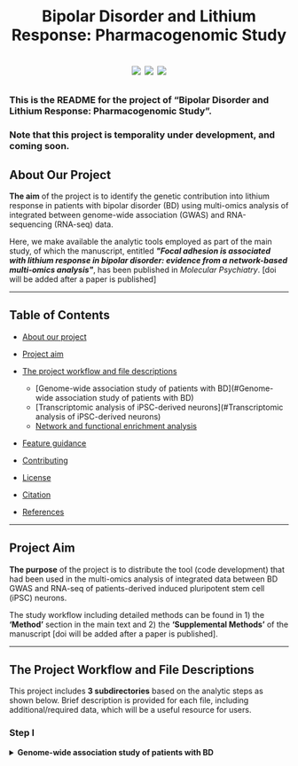 <h1 align="center">Bipolar Disorder and Lithium Response: Pharmacogenomic Study

![](https://img.shields.io/badge/Release%20Date-June%202022-red?style=flat&logo=github&logoColor=red)      ![](https://img.shields.io/badge/Release-v1.1.0-orange?style=flat&logo=github&logoColor=orange) ![](https://img.shields.io/badge/License-%20GPL--3.0--or--later-brightgreen?style=flat&logo=opensourceinitiative&logoColor=brightgreen)</h1>


### This is the README for the project of “Bipolar Disorder and Lithium Response: Pharmacogenomic  Study”.
### Note that this project is temporality under development, and coming soon.



## About Our Project
**The aim** of the project is to identify the genetic contribution into lithium response in patients with bipolar disorder (BD) using multi-omics analysis of integrated between genome-wide association (GWAS) and RNA-sequencing (RNA-seq) data.

Here, we make available the analytic tools employed as part of the main study, of which the manuscript, entitled ***"Focal adhesion is associated with lithium response in bipolar disorder: evidence from a network-based multi-omics analysis"***, has been published in *Molecular Psychiatry*. [doi will be added after a paper is published] 

-----------------------------------------------------------------------

## Table of Contents
-   [About our project](#About-Our-Project)   
-   [Project aim](#Project-Aim)
-   [The project workflow and file descriptions](#The-Project-Workflow-and-File-Descriptions)
    - [Genome-wide association study of patients with BD](#Genome-wide association study of patients with BD)
    - [Transcriptomic analysis of iPSC-derived neurons](#Transcriptomic analysis of iPSC-derived neurons)
    - [Network and functional enrichment analysis](#Network-and-functional-enrichment-analysis)

-  [Feature guidance](#Feature-guidance)
-  [Contributing](#Contributing)
-  [License](#License)
-  [Citation](#Citation)
-  [References](#References)

------------------------------------------------------------------------

## Project Aim 

**The purpose** of the project is to distribute the tool (code development) that had been used in the multi-omics analysis of integrated data between BD GWAS and RNA-seq of patients-derived induced pluripotent stem cell (iPSC) neurons.

The study workflow including detailed methods can be found in 1) the **‘Method’** section in the main text and 2) the **‘Supplemental Methods’** of the manuscript [doi will be added after a paper is published].

------------------------------------------------------------------------

## The Project Workflow and File Descriptions
This project includes **3 subdirectories** based on the analytic steps as shown below. 
Brief description is provided for each file, including additional/required data, which will be a useful resource for users.  

### Step I
<details>
    <summary><b>Genome-wide association study of patients with BD</b></summary>
    <br>
    <ul>
        <li>
            <ul>
                <li><strong>Genome-wide association study (GWAS) analysis & imputation:</strong> we did not provide the code here. A summary is described as follows.</li>
            </ul>
        </li>
        <li>
            <ul>
                <li>DNA from 1106 subjects was genotyped on the Illumina PsychChip (https://sites.google.com/a/broadinstitute.org/psych-chip-resources/home).
    -   Genotype data was screened for low call rate, low genotyping rate, and Hardy-Weinberg equilibrium. Imputation was performed using IMPUTE2. Association was tested by linear regression as implemented in PLINK.

  <details>
  <summary><b>Genome-wide association study of patients with BD</b></summary>
  <br>
    <ul>
  <li>
      
- **Genome-wide association study (GWAS) analysis & imputation:** we did not provide the code here. A summary is described as follows.
    -   DNA from 1106 subjects was genotyped on the Illumina PsychChip (https://sites.google.com/a/broadinstitute.org/psych-chip-resources/home).
    -   Genotype data was screened for low call rate, low genotyping rate, and Hardy-Weinberg equilibrium. Imputation was performed using IMPUTE2. Association was tested by linear regression as implemented in PLINK.

- **Gene-based analysis:** we used a Versatile Gene-based Association Test (VEGAS), a web-based tool, https://vegas2.qimrberghofer.edu.au/.

- **GWAS prioritizing analysis:** the GWAS results were reprioritized by using network information and the algorithms implemented in **genome-wide boosing analysis (GWAB)** and NetWAS methods.
  </ol>
</details>
    
### Step II
<details open="open">
    <summary><b>Transcriptomic analysis of iPSC-derived neurons</b></summary>
  <ol>

-   **Raw data of RNA-sequencing (RNA-seq)** — stored in NCBI's Gene Expression Omnibus (Edgar et al., 2002) and are accessible through [**GEO Series accession number GSE205422**](https://www.ncbi.nlm.nih.gov/geo/query/acc.cgi?acc=GSE205422).

-   **RNA-seq analysis:**

    -   Differential expression analysis: the functions are used for RNA-seq differential expression analysis and downstream analysis.
    -   Input files:
        -   Data #1: Phenotype data, kelsoe_metadata_111.csv
        -   Data #2: Gene expression data, all_genes_results_111s.txt
  </ol>
</details>

### Step III
<details open="open">
    <summary><b>Network and functional enrichment analyses</b></summary>
  <ol>

-   **Network propagation analysis**

-   **Cluster analysis**

-   **KEGG pathway analysis**

-   **Pathview creation**

-   **Input files:**
    -   Data #3: DE_Genes_Li and CTRL_LRvsNR_for_Katie.xlsx
    -   Data #4: prioritized_genes_boosting_methods_5percent_190708.xlsx
</ol>
</details>

------------------------------------------------------------------------

## Feature Guidance

All source code shown here can be found in this GitHub project: 

| Features                     |<img src="https://github.com/SommaiGH/master-readme/blob/main/img/R-GitHub.svg" width="50px">|<img src="https://github.com/SommaiGH/master-readme/blob/main/img/Python-GItHub.svg" width="50px">|Additional software required|
|------------------------------|:--------:|:--------:|:------------------------:|
| NetWas analysis              |          |     √    |                          |
| RNA-seq analysis             |    √     |          |                          |
| Network propagation analysis |          |     √    |          Cytoscape       |
| Cluster analysis             |          |          |                          |
| KEGG pathway analysis        |          |          |                          |
| Pathview creation            |          |     √    |                          |

------------------------------------------------------------------------

## Contributing

Contributions for this project are:

-   **Code development team:**
   
    - Kathleen M. Fisch, Ph.D.
    - Sara Brin Rosenthal, Ph.D.
    
-   **Executive manager and sponsor:**

    - John R. Kelsoe, M.D.
    
-   **Administrator:**
 
    - Vipavee Niemsiri, M.D., Ph.D.

------------------------------------------------------------------------

## License

**Copyright © 2022**

**The code in this project** is *free* to be used and/or modify *under the terms of* **the GNU General Public License as published by the Free Software Foundation, either version 3 of the License, or any later version**. Please see the policy and term of use <u>[here](https://github.com/SommaiGH/master-readme/blob/main/license.md)</u>.

**Note that** all other files such as input data files, as part of the manuscript entitled, *“Focal adhesion is associated with lithium response in bipolar disorder: evidence from a network-based multi-omics analysis"* published in MolecularPsychiatry [doi will be added] are under **a CC BY 4.0 license (Creative Commons Attribution 4.0 International license)**.
 

------------------------------------------------------------------------

## Citation

If you use the code from this project, please cite with **the Council of Science Editors (CSE)** citation styles as an example below.

    CSE Bibliography Format:   
    
    Niemsiri V, Rosenthal SB, Fisch KM, and Kelsoe JR. 2022. Bipolar Disorder and Lithium Response. San Francisco (CA): GitHub; [accessed 2022 Jun 6]. https://github.com/vniems/BD-Lithium.

------------------------------------------------------------------------

## References

*Will be provided.*


